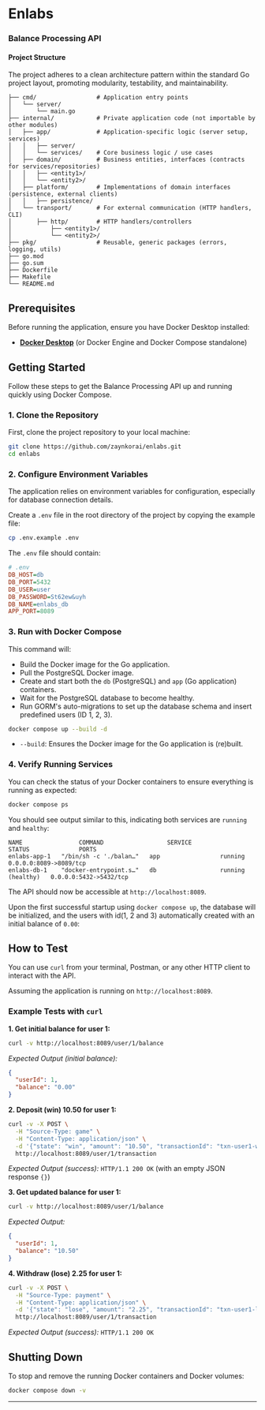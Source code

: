 # Enlabs
### Balance Processing API

#### Project Structure
The project adheres to a clean architecture pattern within the standard Go project layout, promoting modularity, testability, and maintainability.
    
    ├── cmd/                 # Application entry points
    │   └── server/
    │       └── main.go
    ├── internal/            # Private application code (not importable by other modules)
    │   ├── app/             # Application-specific logic (server setup, services)
    │   │   ├── server/
    │   │   └── services/    # Core business logic / use cases
    │   ├── domain/          # Business entities, interfaces (contracts for services/repositories)
    │   │   ├── <entity1>/
    │   │   └── <entity2>/
    │   ├── platform/        # Implementations of domain interfaces (persistence, external clients)
    │   │   ├── persistence/
    │   └── transport/       # For external communication (HTTP handlers, CLI)
    │       ├── http/        # HTTP handlers/controllers
    │           ├── <entity1>/
    │           └── <entity2>/
    ├── pkg/                 # Reusable, generic packages (errors, logging, utils)
    ├── go.mod
    ├── go.sum
    ├── Dockerfile
    ├── Makefile
    └── README.md

## Prerequisites

Before running the application, ensure you have Docker Desktop installed:

  * **[Docker Desktop](https://www.docker.com/products/docker-desktop/)** (or Docker Engine and Docker Compose standalone)

## Getting Started

Follow these steps to get the Balance Processing API up and running quickly using Docker Compose.

### 1\. Clone the Repository

First, clone the project repository to your local machine:

```bash
git clone https://github.com/zaynkorai/enlabs.git
cd enlabs
```

### 2\. Configure Environment Variables

The application relies on environment variables for configuration, especially for database connection details.

Create a `.env` file in the root directory of the project by copying the example file:

```bash
cp .env.example .env
```

The `.env` file should contain:

```ini
# .env
DB_HOST=db
DB_PORT=5432
DB_USER=user
DB_PASSWORD=St62ew&uyh
DB_NAME=enlabs_db
APP_PORT=8089
```

### 3\. Run with Docker Compose

This command will:

  * Build the Docker image for the Go application.
  * Pull the PostgreSQL Docker image.
  * Create and start both the `db` (PostgreSQL) and `app` (Go application) containers.
  * Wait for the PostgreSQL database to become healthy.
  * Run GORM's auto-migrations to set up the database schema and insert predefined users (ID 1, 2, 3).


```bash
docker compose up --build -d
```

  * `--build`: Ensures the Docker image for the Go application is (re)built.

### 4\. Verify Running Services

You can check the status of your Docker containers to ensure everything is running as expected:

```bash
docker compose ps
```

You should see output similar to this, indicating both services are `running` and `healthy`:

```
NAME                COMMAND                  SERVICE             STATUS              PORTS
enlabs-app-1   "/bin/sh -c './balan…"   app                 running             0.0.0.0:8089->8089/tcp
enlabs-db-1    "docker-entrypoint.s…"   db                  running (healthy)   0.0.0.0:5432->5432/tcp
```

The API should now be accessible at `http://localhost:8089`.

Upon the first successful startup using `docker compose up`, the database will be initialized, and the users with id(1, 2 and 3) automatically created with an initial balance of `0.00`:

## How to Test

You can use `curl` from your terminal, Postman, or any other HTTP client to interact with the API.

Assuming the application is running on `http://localhost:8089`.

### Example Tests with `curl`

**1. Get initial balance for user 1:**

```bash
curl -v http://localhost:8089/user/1/balance
```

*Expected Output (initial balance):*

```json
{
  "userId": 1,
  "balance": "0.00"
}
```

**2. Deposit (win) 10.50 for user 1:**

```bash
curl -v -X POST \
  -H "Source-Type: game" \
  -H "Content-Type: application/json" \
  -d '{"state": "win", "amount": "10.50", "transactionId": "txn-user1-win-1"}' \
  http://localhost:8089/user/1/transaction
```

*Expected Output (success):* `HTTP/1.1 200 OK` (with an empty JSON response `{}`)

**3. Get updated balance for user 1:**

```bash
curl -v http://localhost:8089/user/1/balance
```

*Expected Output:*

```json
{
  "userId": 1,
  "balance": "10.50"
}
```

**4. Withdraw (lose) 2.25 for user 1:**

```bash
curl -v -X POST \
  -H "Source-Type: payment" \
  -H "Content-Type: application/json" \
  -d '{"state": "lose", "amount": "2.25", "transactionId": "txn-user1-lose-1"}' \
  http://localhost:8089/user/1/transaction
```

*Expected Output (success):* `HTTP/1.1 200 OK`


## Shutting Down

To stop and remove the running Docker containers and Docker volumes:

```bash
docker compose down -v
```

-----